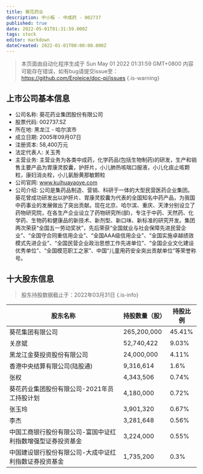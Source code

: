 ```yaml
---
title: 葵花药业
description: 中小板 - 中成药 - 002737
published: true
date: 2022-05-01T01:31:59.000Z
tags: stock
editor: markdown
dateCreated: 2022-01-01T00:00:00.000Z
---
```


> 本页面由自动化程序生成于 Sun May 01 2022 01:31:59 GMT+0800
> 内容可能存在错误，如有bug请提交issue至：https://github.com/Eroleice/doc-pi/issues
{.is-warning}

## 上市公司基本信息
- 公司名称: 葵花药业集团股份有限公司
- 股票代码: 002737.SZ
- 所在地: 黑龙江 - 哈尔滨市
- 成立日期: 2005年09月07日
- 注册资本: 58,400万元
- 法定代表人: 关玉秀
- 主营业务: 主营业务为各类中成药，化学药品(包括生物制药)的研发，生产和销售主要产品为胃康灵胶囊，护肝片，小儿肺热咳喘口服液，小儿化痰止咳颗粒，康妇消炎栓，小儿氨酚黄那敏颗粒
- 公司官网: www.kuihuayaoye.com
- 公司介绍: 公司是集药品制造、营销、科研于一体的大型民营医药企业集团。葵花曾成功研发出以护肝片、胃康灵胶囊为代表的全国知名中药产品，为我国中药事业的发展做出了突出贡献。现在北京、哈尔滨、重庆、天津分别设立了药物研究院，在各生产企业设立了药物研究所(部)，专注于中药、天然药、化学药、生物药和健康品的新技术、新剂型、新口味、新标准的研究开发。集团两次荣获“全国五一劳动奖状”，先后荣获“全国就业与社会保障先进民营企业”、“全国守合同重信用企业”、“全国AAA级信用企业”、“全国实施卓越绩效模式先进企业”、“全国民营企业政治思想工作先进单位”、“全国企业文化建设优秀单位”、“全国模范职工之家”、中国“儿童用药安全突出贡献单位”等荣誉称号。


## 十大股东信息
> 股东持股数据截止于：2022年03月31日
{.is-info}

| 股东名称 | 持股数量（股） | 持股比例 |
| --- | --- | --- |
| 葵花集团有限公司 | 265,200,000 | 45.41% |
| 关彦斌 | 52,740,422 | 9.03% |
| 黑龙江金葵投资股份有限公司 | 24,000,000 | 4.11% |
| 香港中央结算有限公司(陆股通) | 9,316,614 | 1.6% |
| 张权 | 4,343,506 | 0.74% |
| 葵花药业集团股份有限公司-2021年员工持股计划 | 4,180,000 | 0.72% |
| 张玉玲 | 3,901,320 | 0.67% |
| 李杰 | 3,281,648 | 0.56% |
| 中国工商银行股份有限公司-富国中证红利指数增强型证券投资基金 | 3,224,000 | 0.55% |
| 中国建设银行股份有限公司-大成中证红利指数证券投资基金 | 1,735,200 | 0.3% |




